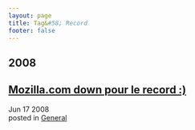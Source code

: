 ```yaml
---
layout: page
title: Tag&#58; Record
footer: false
---
```


<div id="blog-archives" class="category">
<h2>2008</h2>

<article>
<h1><a href="/2008/06/17/mozillacom-down-pour-le-record/index.html">Mozilla.com down pour le record :)</a></h1>
<time datetime="2008-06-17T00:00:00-06:00" pubdate><span class='month'>Jun</span> <span class='day'>17</span> <span class='year'>2008</span></time>
<footer>
<span class="categories">posted in 
<a href='/categories/general/'>General</a></span>
</footer>
</article>
</div>
